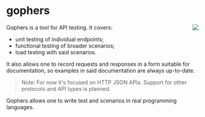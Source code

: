 # gophers

<img align="right" src="https://github.com/gophergala2016/gophers/wiki/logo.png" />

Gophers is a tool for API testing. It covers:
* unit testing of individual endpoints;
* functional testing of broader scenarios;
* load testing with said scenarios.

It also allows one to record requests and responses in a form suitable for documentation,
so examples in said documentation are always up-to-date.


> Note: For now it's focused on HTTP JSON APIs. Support for other protocols and API types is planned.

Gophers allows one to write test and scenarios in real programming languages.
